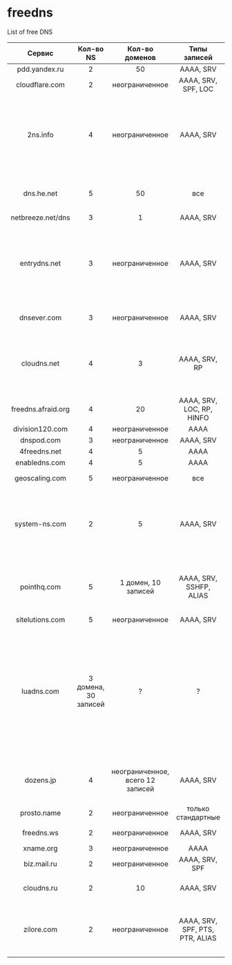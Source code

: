 freedns
=======

List of free DNS

| Сервис              | Кол-во NS            | Кол-во доменов                   | Типы записей              | TTL   | Доп. фичи                                                                                                                                             |
| :-----------------: | :------------------: | :------------------------------: | :-----------------------: | :---: | :---------------------------------------------------------------------------------------------------------------------------------------------------: |
| pdd.yandex.ru       |	2      	             | 50                               | AAAA, SRV 	              | +     | Есть API                                                                                                                                              |
| cloudflare.com      | 2                    | неограниченное                   | AAAA, SRV, SPF, LOC       | +     |                                                                                                                                                       |
| 2ns.info            | 4                    | неограниченное                   | AAAA, SRV 	              | +     | Есть экспорт. Показывает регистратора, дату регистрации домена, дату окончания регистрации, тИЦ                                                       |
| dns.he.net          | 5                    | 50                               | все                       | +     | NS доступны по IPv6. Свой DDNS-сервис                                                                                                                 |
| netbreeze.net/dns   | 3                    | 1                                | AAAA, SRV                 | +     | Есть API                                                                                                                                              |
| entrydns.net        | 3                    | неограниченное                   | AAAA, SRV                 | +     | Есть свой DDNS-сервис, REST-api. Просят *единоразово заплатить $10* при регистрации.                                                                   |
| dnsever.com         | 3                    | неограниченное                   | AAAA, SRV                 | +     | Есть свой DDNS-сервис   |
| cloudns.net         | 4                    | 3                                | AAAA, SRV, RP             | +     | Есть API. NS доступны по IPv6, импорт/экспорт в BIND9 и TinyDNS-формате                                                                               |
| freedns.afraid.org  | 4                    | 20                               | AAAA, SRV, LOC, RP, HINFO | +     | NS доступны по IPv6                                                                                                                                   |
| division120.com     | 4                    | неограниченное                   | AAAA                      | +     |                                                                                                                                                       |
| dnspod.com          | 3                    | неограниченное                   | AAAA, SRV                 | +     | Есть API                                                                                                                                              |
| 4freedns.net        | 4 	                 | 5                                | АААА                      | ?     |                                                                                                                                                       |
| enabledns.com       | 4                    | 5                                | AAAA                      | +     |                                                                                                                                                       |
| geoscaling.com      | 5                    | неограниченное                   | все                       | +     | Импорт BIND9                                                                                                                                          |
| system-ns.com       | 2                    | 5                                | AAAA, SRV                 | +     | Импорт BIND9 и через AXFR. Имеются всякие социалочки и Android-клиент                                                                                 |
| pointhq.com         | 5                    | 1 домен, 10 записей              | AAAA, SRV, SSHFP, ALIAS   | +     | Импорт BIND9. Рисует красивые графики, считает статистику                                                                                             |
| sitelutions.com     | 5                    | неограниченное                   | AAAA, SRV                 | +     |                                                                                                                                                       | 	
| luadns.com          | 3 домена, 30 записей | ?                                | ?                         | ?     | После 50000 запросов в месяц попросят перейти на платный тариф. Управление записями через git(!) и конфигурация на lua(!!). Поддержка Amazon Route 53 |
| dozens.jp           | 4                    | неограниченное, всего 12 записей | AAAA, SRV                 | +     | Есть API. Большая часть интерфейса на японском                                                                                                        |
| prosto.name         | 2                    | неограниченное                   | только стандартные        | +     |                                                                                                                                                       |
| freedns.ws          | 2                    | неограниченное                   | AAAA, SRV                 | +     | Публичные домены                                                                                                                                      |
| xname.org           | 3                    | неограниченное                   | AAAA                      | +     |                                                                                                                                                       |
| biz.mail.ru         | 2                    | неограниченное                   | AAAA, SRV, SPF            | ?     |                                                                                                                                                       |
| cloudns.ru          | 2                    | 10                   | AAAA, SRV                 | +     | Больше 10 доменов и API за деньги |
| zilore.com | 2 | неограниченное | AAAA, SRV, SPF, PTS, PTR, ALIAS | + | Импорт BIND9. Рисует красивые графики, считает статистику |
